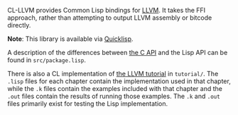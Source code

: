 CL-LLVM provides Common Lisp bindings for [LLVM](http://llvm.org/). It takes the FFI approach, rather than attempting to output LLVM assembly or bitcode directly.

**Note**: This library is available via [Quicklisp](https://quicklisp.org/).

A description of the differences between [the C API](http://llvm.org/doxygen/dir_ba5bdc16f452288d1429bb9e178a5965.html) and the Lisp API can be found in `src/package.lisp`.

There is also a CL implementation of [the LLVM tutorial](http://llvm.org/docs/tutorial/) in `tutorial/`. The `.lisp` files for each chapter contain the implementation used in that chapter, while the `.k` files contain the examples included with that chapter and the `.out` files contain the results of running those examples. The `.k` and `.out` files primarily exist for testing the Lisp implementation. 